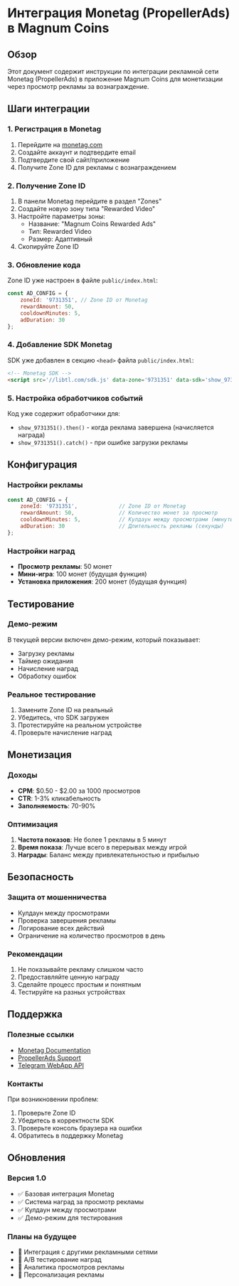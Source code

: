# Интеграция Monetag (PropellerAds) в Magnum Coins

## Обзор
Этот документ содержит инструкции по интеграции рекламной сети Monetag (PropellerAds) в приложение Magnum Coins для монетизации через просмотр рекламы за вознаграждение.

## Шаги интеграции

### 1. Регистрация в Monetag
1. Перейдите на [monetag.com](https://monetag.com)
2. Создайте аккаунт и подтвердите email
3. Подтвердите свой сайт/приложение
4. Получите Zone ID для рекламы с вознаграждением

### 2. Получение Zone ID
1. В панели Monetag перейдите в раздел "Zones"
2. Создайте новую зону типа "Rewarded Video"
3. Настройте параметры зоны:
   - Название: "Magnum Coins Rewarded Ads"
   - Тип: Rewarded Video
   - Размер: Адаптивный
4. Скопируйте Zone ID

### 3. Обновление кода
Zone ID уже настроен в файле `public/index.html`:

```javascript
const AD_CONFIG = {
    zoneId: '9731351', // Zone ID от Monetag
    rewardAmount: 50,
    cooldownMinutes: 5,
    adDuration: 30
};
```

### 4. Добавление SDK Monetag
SDK уже добавлен в секцию `<head>` файла `public/index.html`:

```html
<!-- Monetag SDK -->
<script src='//libtl.com/sdk.js' data-zone='9731351' data-sdk='show_9731351'></script>
```

### 5. Настройка обработчиков событий
Код уже содержит обработчики для:
- `show_9731351().then()` - когда реклама завершена (начисляется награда)
- `show_9731351().catch()` - при ошибке загрузки рекламы

## Конфигурация

### Настройки рекламы
```javascript
const AD_CONFIG = {
    zoneId: '9731351',             // Zone ID от Monetag
    rewardAmount: 50,              // Количество монет за просмотр
    cooldownMinutes: 5,            // Кулдаун между просмотрами (минуты)
    adDuration: 30                 // Длительность рекламы (секунды)
};
```

### Настройки наград
- **Просмотр рекламы**: 50 монет
- **Мини-игра**: 100 монет (будущая функция)
- **Установка приложения**: 200 монет (будущая функция)

## Тестирование

### Демо-режим
В текущей версии включен демо-режим, который показывает:
- Загрузку рекламы
- Таймер ожидания
- Начисление наград
- Обработку ошибок

### Реальное тестирование
1. Замените Zone ID на реальный
2. Убедитесь, что SDK загружен
3. Протестируйте на реальном устройстве
4. Проверьте начисление наград

## Монетизация

### Доходы
- **CPM**: $0.50 - $2.00 за 1000 просмотров
- **CTR**: 1-3% кликабельность
- **Заполняемость**: 70-90%

### Оптимизация
1. **Частота показов**: Не более 1 рекламы в 5 минут
2. **Время показа**: Лучше всего в перерывах между игрой
3. **Награды**: Баланс между привлекательностью и прибылью

## Безопасность

### Защита от мошенничества
- Кулдаун между просмотрами
- Проверка завершения рекламы
- Логирование всех действий
- Ограничение на количество просмотров в день

### Рекомендации
1. Не показывайте рекламу слишком часто
2. Предоставляйте ценную награду
3. Сделайте процесс простым и понятным
4. Тестируйте на разных устройствах

## Поддержка

### Полезные ссылки
- [Monetag Documentation](https://docs.monetag.com)
- [PropellerAds Support](https://support.propellerads.com)
- [Telegram WebApp API](https://core.telegram.org/bots/webapps)

### Контакты
При возникновении проблем:
1. Проверьте Zone ID
2. Убедитесь в корректности SDK
3. Проверьте консоль браузера на ошибки
4. Обратитесь в поддержку Monetag

## Обновления

### Версия 1.0
- ✅ Базовая интеграция Monetag
- ✅ Система наград за просмотр рекламы
- ✅ Кулдаун между просмотрами
- ✅ Демо-режим для тестирования

### Планы на будущее
- 🔄 Интеграция с другими рекламными сетями
- 🔄 A/B тестирование наград
- 🔄 Аналитика просмотров рекламы
- 🔄 Персонализация рекламы
